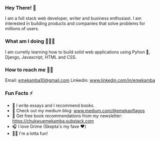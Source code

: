 ### Hey There! 🤗

I am a full stack web developer, writer and business enthusiast. I am interested in building products and companies that solve problems for millions of users.

### What am I doing 👨🏾‍💻

I am curretly learning how to build solid web applications using Pyhon 🐍, Django, Javascript, HTML and CSS. 


### How to reach me 🧞‍♂️

Email: emekamba10@gmail.com
Linkedin: www.linkedin.com/in/emekamba


### Fun Facts ⚡️

- 📝 I write essays and I recommend books.
- 📖 Check out my medium blog: www.medium.com/@emekaoflagos
- 📩 Get free book recommendations from my newsletter: https://chukwuemekamba.substack.com 
- 🎧 I love Grime (Skepta's my fave ❤️)
- ✌🏾 I'm a lotta fun!



<!--
**Chukwuemeka-Mba/Chukwuemeka-Mba** is a ✨ _special_ ✨ repository because its `README.md` (this file) appears on your GitHub profile.

Here are some ideas to get you started:

- 🔭 I’m currently working on ...
- 🌱 I’m currently learning ...
- 👯 I’m looking to collaborate on ...
- 🤔 I’m looking for help with ...
- 💬 Ask me about ...
- 📫 How to reach me: ...
- 😄 Pronouns: ...
- ⚡ Fun fact: ...
-->
